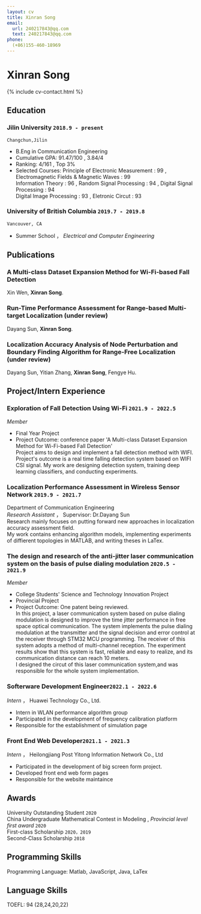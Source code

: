 ```yaml
---
layout: cv
title: Xinran Song
email:
  url: 240217843@qq.com
  text: 240217843@qq.com
phone: 
  (+86)155-460-18969
---
```

<!-- <img src='https://github.com/sxr000511/cv/blob/master/photo.jpg?raw=true' style='float:right;'/> -->
# Xinran Song

<!--
include contact information from the front matter
Supported arguments:
    - homepage: url, text
    - phone
    - email
-->

{% include cv-contact.html %}

## Education

### **Jilin University** `2018.9 - present`

```
Changchun,Jilin
```

- B.Eng in Communication Engineering
- Cumulative GPA: 91.47/100 ,  3.84/4
- Ranking: 4/161 ,  Top 3%
- Selected Courses: Principle of Electronic Measurement : 99 ,  Electromagnetic Fields & Magnetic Waves : 99 <br> 
                    Information Theory : 96 ,   Random Signal Processing : 94 ,    Digital Signal Processing : 94 <br> 
                    Digital Image Processing : 93 ,  Eletronic Circut : 93 


### **University of British Columbia** `2019.7 - 2019.8`

```
Vancouver, CA
```

- Summer School ，  _Electrical and Computer Engineering_

## Publications

### **A Multi-class Dataset Expansion Method for Wi-Fi-based Fall Detection** 
Xin Wen, **Xinran Song**.<br> 

### **Run-Time Performance Assessment for Range-based Multi-target Localization** (under review)
Dayang Sun, **Xinran Song**.<br> 


### **Localization Accuracy Analysis of Node Perturbation and Boundary Finding Algorithm for Range-Free Localization** (under review)
Dayang Sun, Yitian Zhang, **Xinran Song**, Fengye Hu.<br> 


## Project/Intern Experience

### **Exploration of Fall Detection Using Wi-Fi** `2021.9 - 2022.5`
_Member_<br>
- Final Year Project
- Project Outcome:  conference paper 'A Multi-class Dataset Expansion Method for Wi-Fi-based Fall Detection' <br> 
Project aims to design and implement a fall detection method with WIFI.<br>
Project's outcome is a real time falling detection system based on WIFI CSI signal.
My work are designing detection system, training deep learning classifiers, and conducting experiments.

### **Localization Performance Assessment in Wireless Sensor Network** `2019.9 - 2021.7`
Department of Communication Engineering<br>
_Research Assistant_ ，  Supervisor: Dr.Dayang Sun<br>
Research mainly focuses on putting forward new approaches in localization accuracy assessment field. <br>
My work contains enhancing algorithm models, implementing experiments of diffierent topologies in MATLAB, and writing theses in LaTex.

### **The design and research of the anti-jitter laser communication system on the basis of pulse dialing modulation** `2020.5 - 2021.9`

_Member_<br>
- College Students' Science and Technology Innovation Project
- Provincial Project
- Project Outcome:  One patent being reviewed.<br> 
In this project, a laser communication system based on pulse dialing modulation is designed to improve the time jitter performance in free space optical communication. The system implements the pulse dialing modulation at the transmitter and the signal decision and error control at the receiver through STM32 MCU programming. The receiver of this system adopts a method of multi-channel reception. The experiment results show that this system is fast, reliable and easy to realize, and its communication distance can reach 10 meters.<br> 
I designed the circut of this laser communication system,and was responsible for the whole system implementation.

### **Softerware Development Engineer**`2022.1 - 2022.6`

_Intern_ ， Huawei Technology Co., Ltd. <br> 
- Intern in WLAN performance algorithm group
- Participated in the development of frequency calibration platform
- Responsible for the establishment of simulation page

### **Front End Web  Developer**`2021.1 - 2021.3`

_Intern_ ， Heilongjiang Post Yitong Information Network Co., Ltd <br> 
- Participated in the development of big screen form project.
- Developed front end web form pages
- Responsible for the website maintaince


## Awards
University Outstanding Student  `2020`<br>
China Undergraduate Mathematical Contest in Modeling ,   _Provincial level first award_ `2020` <br>
First-class Scholarship `2020，2019` <br>
Second-Class Scholarship `2018` <br>


## Programming Skills

Programming Language: Matlab, JavaScript, Java, LaTex <br>

## Language Skills

TOEFL: 94 (28,24,20,22)


<!-- ### Footer

Last updated: May 2013 -->
